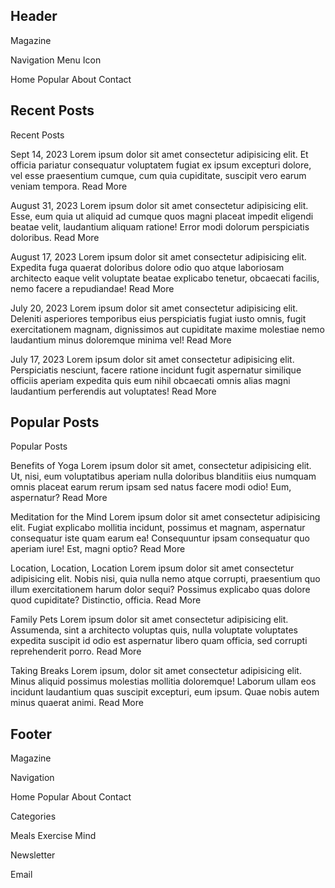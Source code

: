 ## Header

Magazine

Navigation Menu Icon

Home
Popular
About
Contact

## Recent Posts

Recent Posts

Sept 14, 2023
Lorem ipsum dolor sit amet consectetur adipisicing elit. Et officia pariatur consequatur voluptatem fugiat ex ipsum excepturi dolore, vel esse praesentium cumque, cum quia cupiditate, suscipit vero earum veniam tempora.
Read More

August 31, 2023
Lorem ipsum dolor sit amet consectetur adipisicing elit. Esse, eum quia ut aliquid ad cumque quos magni placeat impedit eligendi beatae velit, laudantium aliquam ratione! Error modi dolorum perspiciatis doloribus.
Read More

August 17, 2023
Lorem ipsum dolor sit amet consectetur adipisicing elit. Expedita fuga quaerat doloribus dolore odio quo atque laboriosam architecto eaque velit voluptate beatae explicabo tenetur, obcaecati facilis, nemo facere a repudiandae!
Read More

July 20, 2023
Lorem ipsum dolor sit amet consectetur adipisicing elit. Deleniti asperiores temporibus eius perspiciatis fugiat iusto omnis, fugit exercitationem magnam, dignissimos aut cupiditate maxime molestiae nemo laudantium minus doloremque minima vel!
Read More

July 17, 2023
Lorem ipsum dolor sit amet consectetur adipisicing elit. Perspiciatis nesciunt, facere ratione incidunt fugit aspernatur similique officiis aperiam expedita quis eum nihil obcaecati omnis alias magni laudantium perferendis aut voluptates!
Read More

## Popular Posts

Popular Posts

Benefits of Yoga
Lorem ipsum dolor sit amet, consectetur adipisicing elit. Ut, nisi, eum voluptatibus aperiam nulla doloribus blanditiis eius numquam omnis placeat earum rerum ipsam sed natus facere modi odio! Eum, aspernatur?
Read More

Meditation for the Mind
Lorem ipsum dolor sit amet consectetur adipisicing elit. Fugiat explicabo mollitia incidunt, possimus et magnam, aspernatur consequatur iste quam earum ea! Consequuntur ipsam consequatur quo aperiam iure! Est, magni optio?
Read More

Location, Location, Location
Lorem ipsum dolor sit amet consectetur adipisicing elit. Nobis nisi, quia nulla nemo atque corrupti, praesentium quo illum exercitationem harum dolor sequi? Possimus explicabo quas dolore quod cupiditate? Distinctio, officia.
Read More

Family Pets
Lorem ipsum dolor sit amet consectetur adipisicing elit. Assumenda, sint a architecto voluptas quis, nulla voluptate voluptates expedita suscipit id odio est aspernatur libero quam officia, sed corrupti reprehenderit porro.
Read More

Taking Breaks
Lorem ipsum, dolor sit amet consectetur adipisicing elit. Minus aliquid possimus molestias mollitia doloremque! Laborum ullam eos incidunt laudantium quas suscipit excepturi, eum ipsum. Quae nobis autem minus quaerat animi.
Read More


## Footer

Magazine

Navigation

Home
Popular
About
Contact

Categories

Meals
Exercise
Mind

Newsletter

Email